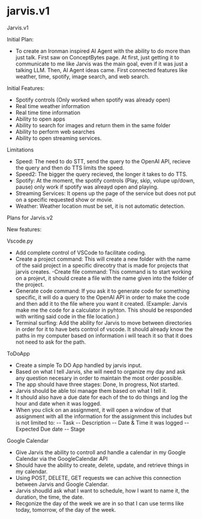 # jarvis.v1
Jarvis.v1

Initial Plan:
- To create an Ironman inspired AI Agent with the ability to do more than just talk. First saw on ConceptBytes page. 
At first, just getting it to communicate to me like Jarvis was the main goal, even if it was just a talking LLM. Then, AI Agent ideas came. 
First connected features like weather, time, spotify, image search, and web search.

Initial Features:
- Spotify controls (Only worked when spotify was already open)
- Real time weather information
- Real time time information
- Ability to open apps
- Ability to search for images and return them in the same folder
- Ability to perform web searches
- Ability to open streaming services.

Limitations
- Speed: The need to do STT, send the query to the OpenAI API, recieve the query and then do TTS limits the speed.
- Speed2: The bigger the query recieved, the longer it takes to do TTS.
- Spotify: At the moment, the spotify controls (Play, skip, volupe up/down, pause) only work if spotify was alreayd open and playing.
- Streaming Services: It opens up the page of the service but does not put on a specific requested show or movie. 
- Weather: Weather location must be set, it is not automatic detection.

Plans for Jarvis.v2

New features:

Vscode.py
- Add complete control of VSCode to facilitate coding.
- Create a project command: This will create a new folder with the name of the said project in a specific direcotry that is made
for projects that jarvis creates.
-Create file command: This command is to start working on a projevt, it should create a file with the name given into the folder of the project.
- Generate code command: If you ask it to generate code for something specific, it will do a query to the OpenAI API in order to make the code
and then add it to the file where you want it created. (Example: Jarvis make me the code for a calculator in pyhton. This should be
responded with writing said code in the file location.)
- Terminal surfing: Add the ability for Jarvis to move between directories in order for it to have bets control of vscode. It should already
know the paths in my computer based on information i will teach it so that it does not need to ask for the path.

ToDoApp
- Create a simple To DO App handled by jarvis input. 
- Based on what I tell Jarvis, she will need to organize my day and ask any question necesary in order to maintain the most order possible.
- The app should have three stages: Done, In progress, Not started.
- Jarvis should be able toi manage them based on what I tell it.
- It should also have a due date for each of the to do things and log the hour and date when it was logged.
- When you click on an assignment, it will open a window of that assignment with all the information for the assignment this includes but is not limited to:
-- Task 
-- Description
-- Date & Time it was logged
-- Expected Due date
-- Stage 

Google Calendar 
- Give Jarvis the ability to controll and handle a calendar in my Google Calendar via the GoogleCalendar API
- Should have the ability to create, delete, update, and retrieve things in my calendar.
- Using POST, DELETE, GET requests we can achive this connection between Jarvis and Google Calendar.
- Jarvis shoudld ask what I want to schedule, how I want to name it, the duration, the time, the date.
- Recgonize the day of the week we are in so that I can use terms like today, tomorrow, of the day of the week. 
